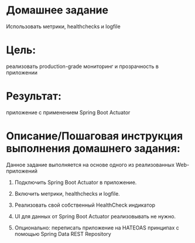 # Домашнее задание
Использовать метрики, healthchecks и logfile

# Цель: 
реализовать production-grade мониторинг и прозрачность в приложении

# Результат: 
приложение с применением Spring Boot Actuator

# Описание/Пошаговая инструкция выполнения домашнего задания:

Данное задание выполняется на основе одного из реализованных Web-приложений


1. Подключить Spring Boot Actuator в приложение.

2. Включить метрики, healthchecks и logfile.

3. Реализовать свой собственный HealthCheck индикатор

4. UI для данных от Spring Boot Actuator реализовывать не нужно.

5. Опционально: переписать приложение на HATEOAS принципах с помощью Spring Data REST Repository